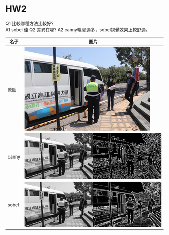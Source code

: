 # HW2

Q1 比較哪種方法比較好? \
A1 sobel 佳 
Q2 差異在哪?
A2 canny輪廓過多，sobel視覺效果上較舒適。

名子 | 圖片
------------ | -------------
原圖 | ![GitHub Logo](/20200408_180348.jpg)
canny | ![GitHub Logo](/CANNY.jpg)
sobel | ![GitHub Logo](/SOBEL.jpg)
